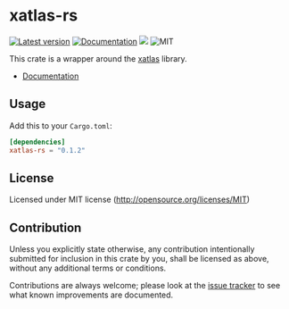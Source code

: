 xatlas-rs
========
[![Latest version](https://img.shields.io/crates/v/xatlas-rs.svg)](https://crates.io/crates/xatlas-rs)
[![Documentation](https://docs.rs/xatlas-rs/badge.svg)](https://docs.rs/xatlas-rs)
[![](https://tokei.rs/b1/github/Jasper-Bekkers/xatlas-rs)](https://github.com/Jasper-Bekkers/xatlas-rs)
![MIT](https://img.shields.io/badge/license-MIT-blue.svg)

This crate is a wrapper around the [xatlas](https://github.com/jpcy/xatlas) library.

- [Documentation](https://docs.rs/xatlas-rs)

## Usage

Add this to your `Cargo.toml`:

```toml
[dependencies]
xatlas-rs = "0.1.2"
```

## License

Licensed under MIT license (http://opensource.org/licenses/MIT)

## Contribution

Unless you explicitly state otherwise, any contribution intentionally submitted
for inclusion in this crate by you, shall be licensed as above, without any additional terms or conditions.

Contributions are always welcome; please look at the [issue tracker](https://github.com/Jasper-Bekkers/xatlas-rs/issues) to see what known improvements are documented.
